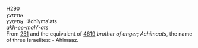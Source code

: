 H290  
אחימעץ  
אֲחִימַעַץ ‎ ‘ăchı̂yma‛ats  
*akh-ee-mah‘-ats*  
From [251](h0251) and the equivalent of [4619](h4619) *brother* *of*
*anger*; *Achimaats*, the name of three Israelites: - Ahimaaz.  
